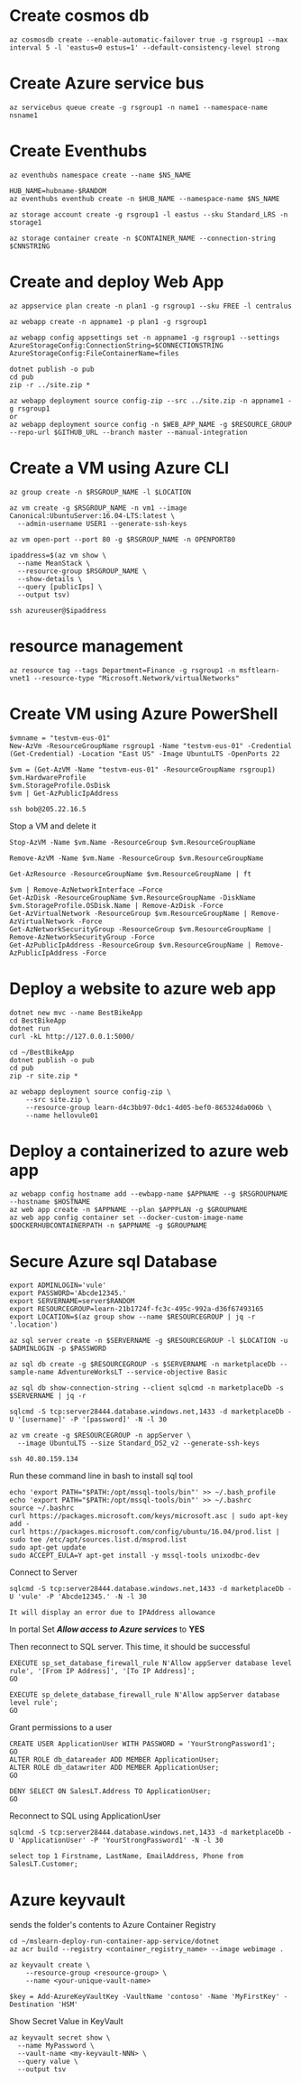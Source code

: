 # Create  cosmos db
`
az cosmosdb create --enable-automatic-failover true -g rsgroup1 --max interval 5 -l 'eastus=0 estus=1' --default-consistency-level strong
`


# Create Azure service bus 
`az servicebus queue create -g rsgroup1 -n name1 --namespace-name nsname1`

# Create Eventhubs
```
az eventhubs namespace create --name $NS_NAME

HUB_NAME=hubname-$RANDOM
az eventhubs eventhub create -n $HUB_NAME --namespace-name $NS_NAME

az storage account create -g rsgroup1 -l eastus --sku Standard_LRS -n storage1

az storage container create -n $CONTAINER_NAME --connection-string $CNNSTRING

```


# Create and deploy Web App
```
az appservice plan create -n plan1 -g rsgroup1 --sku FREE -l centralus

az webapp create -n appname1 -p plan1 -g rsgroup1

az webapp config appsettings set -n appname1 -g rsgroup1 --settings AzureStorageConfig:ConnectionString=$CONNECTIONSTRING AzureStorageConfig:FileContainerName=files

dotnet publish -o pub
cd pub
zip -r ../site.zip *

az webapp deployment source config-zip --src ../site.zip -n appname1 -g rsgroup1
or 
az webapp deployment source config -n $WEB_APP_NAME -g $RESOURCE_GROUP --repo-url $GITHUB_URL --branch master --manual-integration
```

# Create a VM using Azure CLI
```
az group create -n $RSGROUP_NAME -l $LOCATION

az vm create -g $RSGROUP_NAME -n vm1 --image Canonical:UbuntuServer:16.04-LTS:latest \
  --admin-username USER1 --generate-ssh-keys

az vm open-port --port 80 -g $RSGROUP_NAME -n OPENPORT80

ipaddress=$(az vm show \
  --name MeanStack \
  --resource-group $RSGROUP_NAME \
  --show-details \
  --query [publicIps] \
  --output tsv)

ssh azureuser@$ipaddress
```


# resource management
```
az resource tag --tags Department=Finance -g rsgroup1 -n msftlearn-vnet1 --resource-type "Microsoft.Network/virtualNetworks"
```

# Create VM using Azure PowerShell

```
$vmname = "testvm-eus-01"
New-AzVm -ResourceGroupName rsgroup1 -Name "testvm-eus-01" -Credential (Get-Credential) -Location "East US" -Image UbuntuLTS -OpenPorts 22

$vm = (Get-AzVM -Name "testvm-eus-01" -ResourceGroupName rsgroup1)
$vm.HardwareProfile
$vm.StorageProfile.OsDisk
$vm | Get-AzPublicIpAddress

ssh bob@205.22.16.5
```

Stop a VM and delete it
```
Stop-AzVM -Name $vm.Name -ResourceGroup $vm.ResourceGroupName

Remove-AzVM -Name $vm.Name -ResourceGroup $vm.ResourceGroupName

Get-AzResource -ResourceGroupName $vm.ResourceGroupName | ft

$vm | Remove-AzNetworkInterface –Force
Get-AzDisk -ResourceGroupName $vm.ResourceGroupName -DiskName $vm.StorageProfile.OSDisk.Name | Remove-AzDisk -Force
Get-AzVirtualNetwork -ResourceGroup $vm.ResourceGroupName | Remove-AzVirtualNetwork -Force
Get-AzNetworkSecurityGroup -ResourceGroup $vm.ResourceGroupName | Remove-AzNetworkSecurityGroup -Force
Get-AzPublicIpAddress -ResourceGroup $vm.ResourceGroupName | Remove-AzPublicIpAddress -Force
```

# Deploy a website to azure web app
```
dotnet new mvc --name BestBikeApp
cd BestBikeApp
dotnet run
curl -kL http://127.0.0.1:5000/

cd ~/BestBikeApp
dotnet publish -o pub
cd pub
zip -r site.zip *

az webapp deployment source config-zip \
    --src site.zip \
    --resource-group learn-d4c3bb97-0dc1-4d05-bef0-865324da006b \
    --name hellovule01
```

# Deploy a containerized to azure web app
```
az webapp config hostname add --ewbapp-name $APPNAME --g $RSGROUPNAME --hostname $HOSTNAME
az web app create -n $APPNAME --plan $APPPLAN -g $GROUPNAME
az web app config container set --docker-custom-image-name $DOCKERHUBCONTAINERPATH -n $APPNAME -g $GROUPNAME
```

# Secure Azure sql Database
```
export ADMINLOGIN='vule'
export PASSWORD='Abcde12345.'
export SERVERNAME=server$RANDOM
export RESOURCEGROUP=learn-21b1724f-fc3c-495c-992a-d36f67493165
export LOCATION=$(az group show --name $RESOURCEGROUP | jq -r '.location')

az sql server create -n $SERVERNAME -g $RESOURCEGROUP -l $LOCATION -u $ADMINLOGIN -p $PASSWORD

az sql db create -g $RESOURCEGROUP -s $SERVERNAME -n marketplaceDb --sample-name AdventureWorksLT --service-objective Basic

az sql db show-connection-string --client sqlcmd -n marketplaceDb -s $SERVERNAME | jq -r

sqlcmd -S tcp:server28444.database.windows.net,1433 -d marketplaceDb -U '[username]' -P '[password]' -N -l 30

az vm create -g $RESOURCEGROUP -n appServer \
  --image UbuntuLTS --size Standard_DS2_v2 --generate-ssh-keys

ssh 40.80.159.134
```

Run these command line in bash to install sql tool
```
echo 'export PATH="$PATH:/opt/mssql-tools/bin"' >> ~/.bash_profile
echo 'export PATH="$PATH:/opt/mssql-tools/bin"' >> ~/.bashrc
source ~/.bashrc
curl https://packages.microsoft.com/keys/microsoft.asc | sudo apt-key add -
curl https://packages.microsoft.com/config/ubuntu/16.04/prod.list | sudo tee /etc/apt/sources.list.d/msprod.list
sudo apt-get update
sudo ACCEPT_EULA=Y apt-get install -y mssql-tools unixodbc-dev
```

Connect to Server
```
sqlcmd -S tcp:server28444.database.windows.net,1433 -d marketplaceDb -U 'vule' -P 'Abcde12345.' -N -l 30

It will display an error due to IPAddress allowance
```

In portal Set ***Allow access to Azure services*** to **YES** 

Then reconnect to SQL server. This time, it should be successful

```
EXECUTE sp_set_database_firewall_rule N'Allow appServer database level rule', '[From IP Address]', '[To IP Address]';
GO

EXECUTE sp_delete_database_firewall_rule N'Allow appServer database level rule';
GO
```

Grant permissions to a user
```
CREATE USER ApplicationUser WITH PASSWORD = 'YourStrongPassword1';
GO
ALTER ROLE db_datareader ADD MEMBER ApplicationUser;
ALTER ROLE db_datawriter ADD MEMBER ApplicationUser;
GO

DENY SELECT ON SalesLT.Address TO ApplicationUser;
GO
```

Reconnect to SQL using ApplicationUser
```
sqlcmd -S tcp:server28444.database.windows.net,1433 -d marketplaceDb -U 'ApplicationUser' -P 'YourStrongPassword1' -N -l 30

select top 1 Firstname, LastName, EmailAddress, Phone from SalesLT.Customer;
```

# Azure keyvault

sends the folder's contents to Azure Container Registry
```
cd ~/mslearn-deploy-run-container-app-service/dotnet
az acr build --registry <container_registry_name> --image webimage .
```

```
az keyvault create \
    --resource-group <resource-group> \
    --name <your-unique-vault-name>
```

```
$key = Add-AzureKeyVaultKey -VaultName 'contoso' -Name 'MyFirstKey' -Destination 'HSM'
```

Show Secret Value in KeyVault
```
az keyvault secret show \
  --name MyPassword \
  --vault-name <my-keyvault-NNN> \
  --query value \
  --output tsv
```


